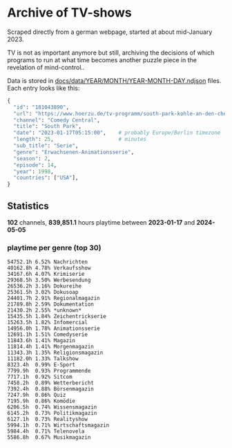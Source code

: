 # Archive of TV-shows

Scraped directly from a german webpage, started at about mid-January 2023.

TV is not as important anymore but still, archiving the decisions of which programs to run at what time
becomes another puzzle piece in the revelation of mind-control.. 

Data is stored in [docs/data/YEAR/MONTH/YEAR-MONTH-DAY.ndjson](docs/data/) files. 
Each entry looks like this:

```python
{
  "id": "181043890", 
  "url": "https://www.hoerzu.de/tv-programm/south-park-kohle-an-den-chefkoch/bid_181043890/", 
  "channel": "Comedy Central", 
  "title": "South Park", 
  "date": "2023-01-17T05:15:00",    # probably Europe/Berlin timezone 
  "length": 25,                     # minutes 
  "sub_title": "Serie", 
  "genre": "Erwachsenen-Animationsserie", 
  "season": 2, 
  "episode": 14, 
  "year": 1998, 
  "countries": ["USA"],
}
```

## Statistics

**102** channels, **839,851.1** hours playtime between **2023-01-17** and **2024-05-05**


### playtime per genre (top 30)

    54752.1h 6.52% Nachrichten
    40162.8h 4.78% Verkaufsshow
    34167.6h 4.07% Krimiserie
    29368.5h 3.50% Werbesendung
    26536.2h 3.16% Dokureihe
    25361.5h 3.02% Dokusoap
    24401.7h 2.91% Regionalmagazin
    21789.8h 2.59% Dokumentation
    21430.2h 2.55% *unknown*
    15435.5h 1.84% Zeichentrickserie
    15263.5h 1.82% Infomercial
    14956.0h 1.78% Animationsserie
    12691.1h 1.51% Comedyserie
    11843.6h 1.41% Magazin
    11814.4h 1.41% Morgenmagazin
    11343.3h 1.35% Religionsmagazin
    11182.0h 1.33% Talkshow
    8323.4h  0.99% E-Sport
    7799.9h  0.93% Programmende
    7717.1h  0.92% Sitcom
    7458.2h  0.89% Wetterbericht
    7392.4h  0.88% Börsenmagazin
    7247.9h  0.86% Quiz
    7195.9h  0.86% Komödie
    6206.5h  0.74% Wissensmagazin
    6145.2h  0.73% Politikmagazin
    6127.1h  0.73% Realityshow
    5994.1h  0.71% Wirtschaftsmagazin
    5984.4h  0.71% Telenovela
    5586.8h  0.67% Musikmagazin

